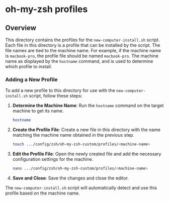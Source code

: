 # oh-my-zsh profiles

## Overview

This directory contains the profiles for the `new-computer-install.sh` script. Each file in this directory is a profile that can be installed by the script. The file names are tied to the machine name. For example, if the machine name is `macbook-pro`, the profile file should be named `macbook-pro`. The machine name as displayed by the `hostname` command, and is used to determine which profile to install.

### Adding a New Profile

To add a new profile to this directory for use with the `new-computer-install.sh` script, follow these steps:

1. **Determine the Machine Name**: Run the `hostname` command on the target machine to get its name.

    ```sh
    hostname
    ```

2. **Create the Profile File**: Create a new file in this directory with the name matching the machine name obtained in the previous step.

    ```sh
    touch .../config/zsh/oh-my-zsh-custom/profiles/<machine-name>
    ```

3. **Edit the Profile File**: Open the newly created file and add the necessary configuration settings for the machine.

    ```sh
    nano .../config/zsh/oh-my-zsh-custom/profiles/<machine-name>
    ```

4. **Save and Close**: Save the changes and close the editor.

The `new-computer-install.sh` script will automatically detect and use this profile based on the machine name.
